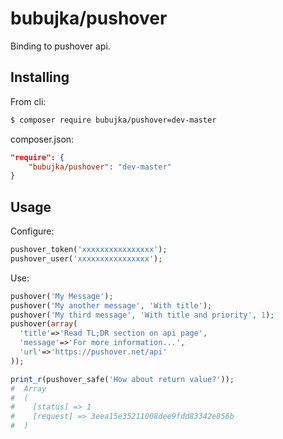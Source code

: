 # bubujka/pushover

Binding to pushover api.

## Installing

From cli:
```bash
$ composer require bubujka/pushover=dev-master
```

composer.json:
```json
"require": {
    "bubujka/pushover": "dev-master"
}
```

## Usage

Configure:
```php
pushover_token('xxxxxxxxxxxxxxxx');
pushover_user('xxxxxxxxxxxxxxxx');
```

Use:
```php
pushover('My Message');
pushover('My another message', 'With title');
pushover('My third message', 'With title and priority', 1);
pushover(array(
  'title'=>'Read TL;DR section on api page',
  'message'=>'For more information...',
  'url'=>'https://pushover.net/api'
));

print_r(pushover_safe('How about return value?'));
#  Array
#  (
#    [status] => 1
#    [request] => 3eea15e35211008dee9fdd83342e856b
#  )
```
